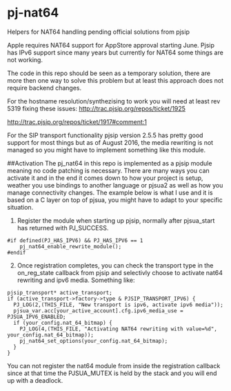 # pj-nat64
Helpers for NAT64 handling pending official solutions from pjsip

Apple requires NAT64 support for AppStore approval starting June. Pjsip has IPv6 support since many years but currently for NAT64 some things are not working.

The code in this repo should be seen as a temporary solution, there are more then one way to solve this problem but at least this approach does not require backend changes.

For the hostname resolution/synthezising to work you will need at least rev 5319 fixing these issues:
http://trac.pjsip.org/repos/ticket/1925

http://trac.pjsip.org/repos/ticket/1917#comment:1

For the SIP transport functionality pjsip version 2.5.5 has pretty good support for most things but as of August 2016, the media rewriting is not managed so you might have to implement something like this module.

##Activation
The pj_nat64 in this repo is implemented as a pjsip module meaning no code patching is necessary. There are many ways you can activate it and in the end it comes down to how your project is setup, weather you use bindings to another language or pjsua2 as well as how you manage connectivity changes. The example below is what I use and it is based on a C layer on top of pjsua, you might have to adapt to your specific situation.

1. Register the module when starting up pjsip, normally after pjsua_start has returned with PJ_SUCCESS.
```
#if defined(PJ_HAS_IPV6) && PJ_HAS_IPV6 == 1
    pj_nat64_enable_rewrite_module();
#endif
```

2. Once registration completes, you can check the transport type in the on_reg_state callback from pjsip and selectivly choose to activate nat64 rewriting and ipv6 media. Something like:
```
pjsip_transport* active_transport;
if (active_transport->factory->type & PJSIP_TRANSPORT_IPV6) {
  PJ_LOG(2,(THIS_FILE, "New transport is ipv6, activate ipv6 media"));
  pjsua_var.acc[your_active_account].cfg.ipv6_media_use = PJSUA_IPV6_ENABLED;
  if (your_config.nat_64_bitmap) {
    PJ_LOG(4,(THIS_FILE, "Activating NAT64 rewriting with value=%d", your_config.nat_64_bitmap));
    pj_nat64_set_options(your_config.nat_64_bitmap);
  }
}
```

You can not register the nat64 module from inside the registration callback since at that time the PJSUA_MUTEX is held by the stack and you will end up with a deadlock.
